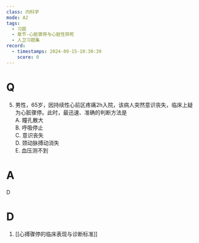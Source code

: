 ```yaml
---
class: 内科学
mode: A2
tags:
  - 习题
  - 章节-心脏骤停与心脏性猝死
  - 人卫习题集
record:
  - timestamps: 2024-09-15-10:30:39
    score: 0
---
```


# Q
5. 男性，65岁，因持续性心前区疼痛2h入院，该病人突然意识丧失，临床上疑为心脏骤停。此时，最迅速、准确的判断方法是  
A. 瞳孔散大  
B. 呼吸停止  
C. 意识丧失  
D. 颈动脉搏动消失  
E. 血压测不到  
# A
D
# D
1. [[心搏骤停的临床表现与诊断标准]]